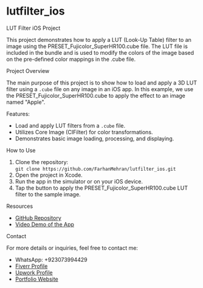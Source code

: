 # lutfilter_ios
LUT Filter iOS Project

This project demonstrates how to apply a LUT (Look-Up Table) filter to an image using the PRESET_Fujicolor_SuperHR100.cube file. The LUT file is included in the bundle and is used to modify the colors of the image based on the pre-defined color mappings in the .cube file.

Project Overview

The main purpose of this project is to show how to load and apply a 3D LUT filter using a `.cube` file on any image in an iOS app. In this example, we use the PRESET_Fujicolor_SuperHR100.cube to apply the effect to an image named "Apple".

Features:
- Load and apply LUT filters from a `.cube` file.
- Utilizes Core Image (CIFilter) for color transformations.
- Demonstrates basic image loading, processing, and displaying.

How to Use
1. Clone the repository:  
   `git clone https://github.com/FarhanMehran/lutfilter_ios.git`
2. Open the project in Xcode.
3. Run the app in the simulator or on your iOS device.
4. Tap the button to apply the PRESET_Fujicolor_SuperHR100.cube LUT filter to the sample image.

Resources
- [GitHub Repository](https://github.com/FarhanMehran/lutfilter_ios.git)
- [Video Demo of the App](https://drive.google.com/drive/folders/1QSSa0racaR9TcI3oSf9lfCCvpeit51Rb?usp=sharing)

Contact

For more details or inquiries, feel free to contact me:

- WhatsApp: +923073994429
- [Fiverr Profile](https://www.fiverr.com/farhanmehran)
- [Upwork Profile](https://www.upwork.com/freelancers/farhanm69?mp_source=share)
- [Portfolio Website](https://mfarhanakram.vercel.app/)
